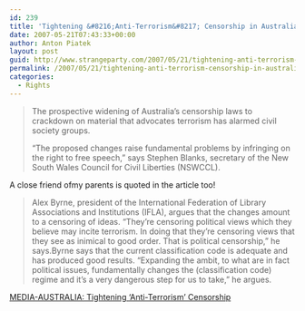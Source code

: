 ```yaml
---
id: 239
title: 'Tightening &#8216;Anti-Terrorism&#8217; Censorship in Australia'
date: 2007-05-21T07:43:33+00:00
author: Anton Piatek
layout: post
guid: http://www.strangeparty.com/2007/05/21/tightening-anti-terrorism-censorship-in-australia/
permalink: /2007/05/21/tightening-anti-terrorism-censorship-in-australia/
categories:
  - Rights
---
```

> 
> The prospective widening of Australia&#8217;s censorship laws to crackdown on material that advocates terrorism has alarmed civil society groups.
> 
> &#8220;The proposed changes raise fundamental problems by infringing on the right to free speech,&#8221; says Stephen Blanks, secretary of the New South Wales Council for Civil Liberties (NSWCCL).

A close friend ofmy parents is quoted in the article too!

> 
> Alex Byrne, president of the International Federation of Library Associations and Institutions (IFLA), argues that the changes amount to a censoring of ideas. &#8220;They&#8217;re censoring political views which they believe may incite terrorism. In doing that they&#8217;re censoring views that they see as inimical to good order. That is political censorship,&#8221; he says.Byrne says that the current classification code is adequate and has produced good results. &#8220;Expanding the ambit, to what are in fact political issues, fundamentally changes the (classification code) regime and it&#8217;s a very dangerous step for us to take,&#8221; he argues.

[MEDIA-AUSTRALIA: Tightening &#8216;Anti-Terrorism&#8217; Censorship](http://www.ipsnews.net/news.asp?idnews=37760)